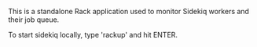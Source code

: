 This is a standalone Rack application used to monitor Sidekiq workers and their
job queue.

To start sidekiq locally, type 'rackup' and hit ENTER.
